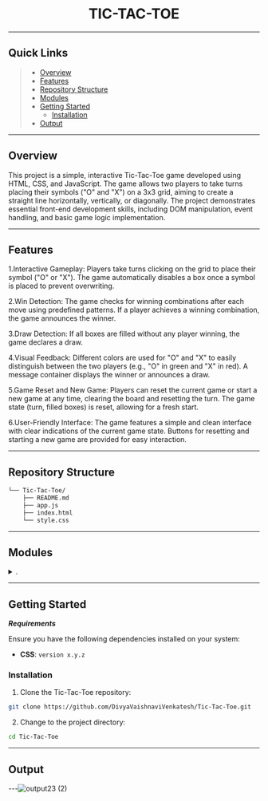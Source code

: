 <p align="center">
    <h1 align="center">TIC-TAC-TOE</h1>
</p>
<hr>

##  Quick Links

> - [ Overview](#-overview)
> - [ Features](#-features)
> - [ Repository Structure](#-repository-structure)
> - [ Modules](#-modules)
> - [ Getting Started](#-getting-started)
>   - [ Installation](#-installation)
> - [ Output](#-Output)


---

##  Overview

This project is a simple, interactive Tic-Tac-Toe game developed using HTML, CSS, and JavaScript. The game allows two players to take turns placing their symbols ("O" and "X") on a 3x3 grid, aiming to create a straight line horizontally, vertically, or diagonally. The project demonstrates essential front-end development skills, including DOM manipulation, event handling, and basic game logic implementation.

---

##  Features

1.Interactive Gameplay:
Players take turns clicking on the grid to place their symbol ("O" or "X").
The game automatically disables a box once a symbol is placed to prevent overwriting.

2.Win Detection:
The game checks for winning combinations after each move using predefined patterns.
If a player achieves a winning combination, the game announces the winner.

3.Draw Detection:
If all boxes are filled without any player winning, the game declares a draw.

4.Visual Feedback:
Different colors are used for "O" and "X" to easily distinguish between the two players (e.g., "O" in green and "X" in red).
A message container displays the winner or announces a draw.

5.Game Reset and New Game:
Players can reset the current game or start a new game at any time, clearing the board and resetting the turn.
The game state (turn, filled boxes) is reset, allowing for a fresh start.

6.User-Friendly Interface:
The game features a simple and clean interface with clear indications of the current game state.
Buttons for resetting and starting a new game are provided for easy interaction.

---

##  Repository Structure

```sh
└── Tic-Tac-Toe/
    ├── README.md
    ├── app.js
    ├── index.html
    └── style.css
```

---

##  Modules

<details closed><summary>.</summary>

| File                                                                                            | Summary                                |
| ---                                                                                             | ---                                    |
| [index.html](https://github.com/DivyaVaishnaviVenkatesh/Tic-Tac-Toe.git/blob/master/index.html) | |
| [style.css](https://github.com/DivyaVaishnaviVenkatesh/Tic-Tac-Toe.git/blob/master/style.css)   ||
| [app.js](https://github.com/DivyaVaishnaviVenkatesh/Tic-Tac-Toe.git/blob/master/app.js)         |    |

</details>

---

##  Getting Started

***Requirements***

Ensure you have the following dependencies installed on your system:

* **CSS**: `version x.y.z`

###  Installation

1. Clone the Tic-Tac-Toe repository:

```sh
git clone https://github.com/DivyaVaishnaviVenkatesh/Tic-Tac-Toe.git
```

2. Change to the project directory:

```sh
cd Tic-Tac-Toe
```
---

##  Output


---![output23 (2)](https://github.com/user-attachments/assets/872e64f3-722a-4b11-b1a1-8ad36352f416)


